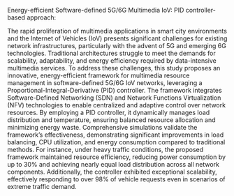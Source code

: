 Energy-efficient Software-defined 5G/6G Multimedia IoV: PID controller-based approach:

The rapid proliferation of multimedia applications in smart city environments and the Internet of Vehicles (IoV) presents significant challenges for existing network infrastructures, particularly with the advent of 5G and emerging 6G technologies. Traditional architectures struggle to meet the demands for scalability, adaptability, and energy efficiency required by data-intensive multimedia services. To address these challenges, this study proposes an innovative, energy-efficient framework for multimedia resource management in software-defined 5G/6G IoV networks, leveraging a Proportional-Integral-Derivative (PID) controller. The framework integrates Software-Defined Networking (SDN) and Network Functions Virtualization (NFV) technologies to enable centralized and adaptive control over network resources. By employing a PID controller, it dynamically manages load distribution and temperature, ensuring balanced resource allocation and minimizing energy waste. Comprehensive simulations validate the framework’s effectiveness, demonstrating significant improvements in load balancing, CPU utilization, and energy consumption compared to traditional methods. For instance, under heavy traffic conditions, the proposed framework maintained resource efficiency, reducing power consumption by up to $30\%$ and achieving nearly equal load distribution across all network components. Additionally, the controller exhibited exceptional scalability, effectively responding to over $98\%$ of vehicle requests even in scenarios of extreme traffic demand.  

